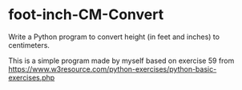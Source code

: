 # foot-inch-CM-Convert
Write a Python program to convert height (in feet and inches) to centimeters. 

This is a simple program made by myself based on exercise 59 from https://www.w3resource.com/python-exercises/python-basic-exercises.php
